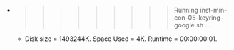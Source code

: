 * >>>>>>>>> Running inst-min-con-05-keyring-google.sh ...
  * Disk size = 1493244K. Space Used = 4K. Runtime = 00:00:00:01.
